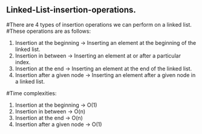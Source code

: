 ## Linked-List-insertion-operations.  
#There are 4 types of insertion operations we can perform on a linked list.  
#These operations are as follows:  
1. Insertion at the beginning -> Inserting an element at the beginning of the linked list.  
2. Insertion in between -> Inserting an element at or after a particular index.  
3. Insertion at the end -> Inserting an element at the end of the linked list.  
4. Insertion after a given node -> Inserting an element after a given node in a linked list.  
  
#Time complexities:  
1. Insertion at the beginning -> O(1)  
2. Insertion in between -> O(n)  
3. Insertion at the end -> O(n)  
4. Insertion after a given node -> O(1)
